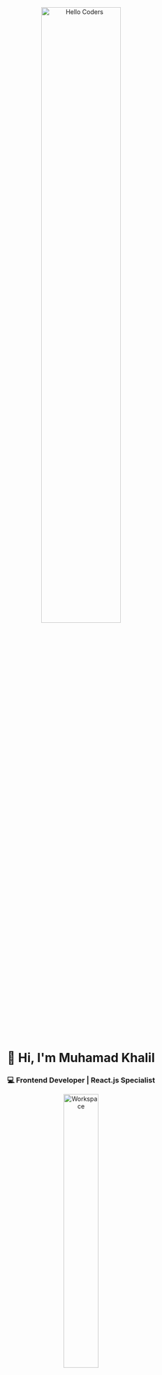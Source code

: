 <div align="center">
  
<img src="https://raw.githubusercontent.com/SP-XD/SP-XD/main/images/hellocoders_rounded.gif" width="60%" alt="Hello Coders" />

<h1>👋 Hi, I'm Muhamad Khalil</h1>
<h3>💻 Frontend Developer | React.js Specialist</h3>

<img src="https://raw.githubusercontent.com/SP-XD/SP-XD/main/images/dev-working_rounded.gif" width="40%" alt="Workspace" />

<br><br>

[![LinkedIn](https://img.shields.io/badge/LinkedIn-0A66C2?style=flat&logo=linkedin&logoColor=white)](https://www.linkedin.com/in/muhamad-khalil-912529371)
[![Portfolio](https://img.shields.io/badge/Portfolio-000000?style=flat&logo=react&logoColor=61DAFB)](https://your-portfolio-link.com)
[![Gmail](https://img.shields.io/badge/Gmail-D14836?style=flat&logo=gmail&logoColor=white)](mailto:medo.khalil.01.18@gmail.com)

![Profile Views](https://komarev.com/ghpvc/?username=MohamedKhalil&style=flat&color=orange&label=PROFILE+VIEWS)

</div>

---

## 🚀 **About Me**
As a **Frontend Developer**, I specialize in creating **responsive** and **visually compelling** web applications using **HTML**, **CSS**, **JavaScript**, and **modern frameworks** like **React.js**.  I focus on **performance optimization**, **cross-browser compatibility**, and building **user-centric interfaces**.  With extensive **freelancing experience**, I’ve become highly adaptable across **diverse projects** and excel in **team collaboration** to deliver high-quality solutions.  Currently, I'm enhancing my skills in **SEO optimization**.

---

## 🛠️ **Skills & Technologies**

### **💻 Web Development**
- **Frontend:** HTML, CSS, JavaScript, React.js, Redux, Redux Toolkit, React Router
- **CSS Frameworks:** Tailwind CSS, Material UI, Bootstrap
- **Backend Basics:** Node.js, Express.js
- **Database:** MongoDB
- **Version Control:** Git & GitHub
- **API Testing:** Postman
- Agile methodologies & team collaboration
- Project tracking tools like **Jira**
- Skilled in delivering **responsive**, **optimized**, and **scalable** solutions

---

## 📊 **GitHub Stats**

<div align="center">
  
<img src="https://github-readme-stats.vercel.app/api?username=Muhamad-Khalil&show_icons=true&theme=tokyonight" width="49%" />
<img src="https://github-readme-streak-stats.herokuapp.com?user=Muhamad-Khalil&theme=tokyonight&hide_border=false" width="49%" />

</div>

---
## 🗂️ **Top Projects**

| Project | Description | Tech |
|--------|------------|------|
| [🔗 Portfolio Website](https://your-portfolio-link.com) | Personal portfolio showcasing my projects & skills | React, TailwindCSS |
| [📱 Todo App](https://github.com/your-username/todo-app) | A modern todo app with React hooks & local storage | React, CSS |

---


<div align="center">

### 💡 “Code is like humor. When you have to explain it, it’s bad.”

</div>
